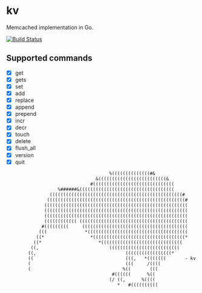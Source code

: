 kv
==

Memcached implementation in Go.

[![Build Status](https://travis-ci.org/kv/kv.svg?branch=master)](https://travis-ci.org/kv/kv)

## Supported commands

- [x] get
- [x] gets
- [x] set
- [x] add
- [x] replace
- [x] append
- [x] prepend
- [x] incr
- [x] decr
- [x] touch
- [x] delete
- [x] flush_all
- [x] version
- [x] quit
 
```
                                      %((((((((((((((#&
                                 &(((((((((((((((((((((((((&
                               #((((((((((((((((((((((((((((((
                   %######&(((((((((((((((((((((((((((((((((((
                (((((((((((((((((((((((((((((((((((((((((((((((((#
               (((((((((((((((((((((((((((((((((((((((((((((((((((#
              (((((((((((((((((((((((((((((((((((((((((((((((((((((
              (((((((((((((((((((((((((((((((((((((((((((((((((((((
              (((((((((((((((((((((((((((((((((((((((((((((((((((((
              (((((((((((( ((((((((((((((((((((((((((((((((((((((((
             #(((((((((     (((((((((((((((((((((((((((((((((((((((
            (((              *(((((((((((((((((((((((((((((((((((((
           ((*                 *((((((((((((((((((((((((((((((((((*
          ((*                     *((((((((((((((((((((((((((((((
         ((,                          ((((((((((((((((((((((((((
        ((,                                 (((((((((((((((((*
        ((                                  (((,   *(((((((       - kv
        (                                   (((     /((((
        (                                  %((       (((
                                       #((((((      %((
                                      (/ ((,      %((((
                                         *   #((((((((((
```
